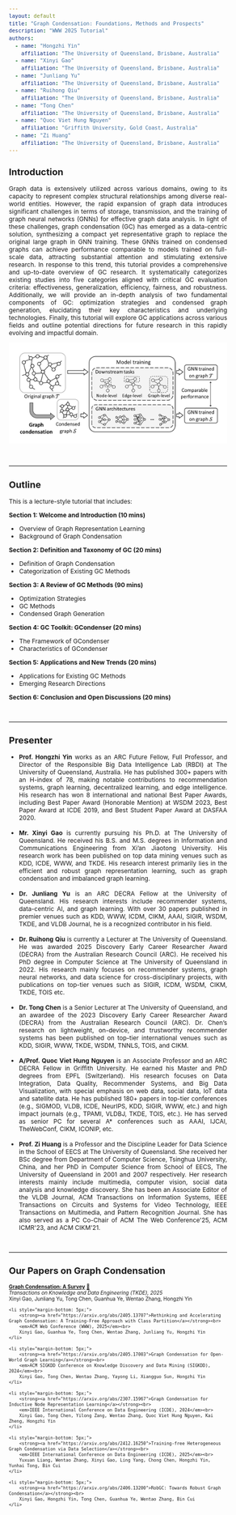 ```yaml
---
layout: default
title: "Graph Condensation: Foundations, Methods and Prospects"
description: "WWW 2025 Tutorial"
authors:
  - name: "Hongzhi Yin"
    affiliation: "The University of Queensland, Brisbane, Australia"
  - name: "Xinyi Gao"
    affiliation: "The University of Queensland, Brisbane, Australia"
  - name: "Junliang Yu"
    affiliation: "The University of Queensland, Brisbane, Australia"
  - name: "Ruihong Qiu"
    affiliation: "The University of Queensland, Brisbane, Australia"
  - name: "Tong Chen"
    affiliation: "The University of Queensland, Brisbane, Australia"
  - name: "Quoc Viet Hung Nguyen"
    affiliation: "Griffith University, Gold Coast, Australia"
  - name: "Zi Huang"
    affiliation: "The University of Queensland, Brisbane, Australia"
---
```




<style>
  body {
    font-size: 12px; /* 根据需要调整字体大小 */
  }
</style>

## Introduction

<div style="text-align: justify;">
Graph data is extensively utilized across various domains, owing to its capacity to represent complex structural relationships among diverse real-world entities. However, the rapid expansion of graph data introduces significant challenges in terms of storage, transmission, and the training of graph neural networks (GNNs) for effective graph data analysis. In light of these challenges, graph condensation (GC) has emerged as a data-centric solution, synthesizing a compact yet representative graph to replace the original large graph in GNN training. These GNNs trained on condensed graphs can achieve performance comparable to models trained on full-scale data, attracting substantial attention and stimulating extensive research.
In response to this trend, this tutorial provides a comprehensive and up-to-date overview of GC research. It systematically categorizes existing studies into five categories aligned with critical GC evaluation criteria: effectiveness, generalization, efficiency, fairness, and robustness. Additionally, we will provide an in-depth analysis of two fundamental components of GC: optimization strategies and condensed graph generation, elucidating their key characteristics and underlying technologies. Finally, this tutorial will explore GC applications across various fields and outline potential directions for future research in this rapidly evolving and impactful domain.
</div>


<p align="center">
<img src="main.jpg" alt="GC" width="750">
</p>

<hr style="border-top: 1px solid #eee; margin: 40px 0 20px 0;">


## Outline

This is a lecture-style tutorial that includes:

**Section 1: Welcome and Introduction (10 mins)**
  - Overview of Graph Representation Learning
  - Background of Graph Condensation

**Section 2: Definition and Taxonomy of GC (20 mins)**
  - Definition of Graph Condensation
  - Categorization of Existing GC Methods

**Section 3: A Review of GC Methods (90 mins)**
  - Optimization Strategies
  - GC Methods
  - Condensed Graph Generation
    
**Section 4: GC Toolkit: GCondenser (20 mins)**
  - The Framework of GCondenser
  - Characteristics of GCondenser

**Section 5: Applications and New Trends (20 mins)**
  - Applications for Existing GC Methods
  - Emerging Research Directions
    
**Section 6: Conclusion and Open Discussions (20 mins)**


<hr style="border-top: 1px solid #eee; margin: 40px 0 20px 0;">


## Presenter

<div style="text-align: justify;">
<ul style="list-style-type: disc; padding-left: 20px;">

<li><strong>Prof. Hongzhi Yin</strong> works as an ARC Future Fellow, Full Professor, and Director of the Responsible Big Data Intelligence Lab (RBDI) at The University of Queensland, Australia. He has published 300+ papers with an H-index of 78, making notable contributions to recommendation systems, graph learning, decentralized learning, and edge intelligence. His research has won 8 international and national Best Paper Awards, including Best Paper Award (Honorable Mention) at WSDM 2023, Best Paper Award at ICDE 2019, and Best Student Paper Award at DASFAA 2020.</li>

<br>
<li><strong>Mr. Xinyi Gao</strong> is currently pursuing his Ph.D. at The University of Queensland. He received his B.S. and M.S. degrees in Information and Communications Engineering from Xi’an Jiaotong University. His research work has been published on top data mining venues such as KDD, ICDE, WWW, and TKDE. His research interest primarily lies in the efficient and robust graph representation learning, such as graph condensation and imbalanced graph learning.</li>
<br>
<li><strong>Dr. Junliang Yu</strong> is an ARC DECRA Fellow at the University of Queensland. His research interests include recommender systems, data-centric AI, and graph learning. With over 30 papers published in premier venues such as KDD, WWW, ICDM, CIKM, AAAI, SIGIR, WSDM, TKDE, and VLDB Journal, he is a recognized contributor in his field.</li>

<br>
<li><strong>Dr. Ruihong Qiu</strong> is currently a Lecturer at The University of Queensland. He was awarded 2025 Discovery Early Career Researcher Award (DECRA) from the Australian Research Council (ARC). He received his PhD degree in Computer Science at The University of Queensland in 2022. His research mainly focuses on recommender systems, graph neural networks, and data science for cross-disciplinary projects, with publications on top-tier venues such as SIGIR, ICDM, WSDM, CIKM, TKDE, TOIS etc.</li>

<br>
<li><strong>Dr. Tong Chen</strong> is a Senior Lecturer at The University of Queensland, and an awardee of the 2023 Discovery Early Career Researcher Award (DECRA) from the Australian Research Council (ARC). Dr. Chen’s research on lightweight, on-device, and trustworthy recommender systems has been published on top-tier international venues such as KDD, SIGIR, WWW, TKDE, WSDM, TNNLS, TOIS, and CIKM. </li>

<br>
<li><strong>A/Prof. Quoc Viet Hung Nguyen</strong> is an Associate Professor and an ARC DECRA Fellow in Griffith University. He earned his Master and PhD degrees from EPFL (Switzerland). His research focuses on Data Integration, Data Quality, Recommender Systems, and Big Data Visualization, with special emphasis on web data, social data, IoT data and satellite data. He has published 180+ papers in top-tier conferences (e.g., SIGMOD, VLDB, ICDE, NeurIPS, KDD, SIGIR, WWW, etc.) and high impact journals (e.g., TPAMI, VLDBJ, TKDE, TOIS, etc.). He has served as senior PC for several A* conferences such as AAAI, IJCAI, TheWebConf, CIKM, ICONIP, etc.</li>

<br>
<li><strong>Prof. Zi Huang</strong> is a Professor and the Discipline Leader for Data Science in the School of EECS at The University of Queensland. She received her BSc degree from Department of Computer Science, Tsinghua University, China, and her PhD in Computer Science from School of EECS, The University of Queensland in 2001 and 2007 respectively. Her research interests mainly include multimedia, computer vision, social data analysis and knowledge discovery. She has been an Associate Editor of the VLDB Journal, ACM Transactions on Information Systems, IEEE Transactions on Circuits and Systems for Video Technology, IEEE Transactions on Multimedia, and Pattern Recognition Journal. She has also served as a PC Co-Chair of ACM The Web Conference'25, ACM ICMR'23, and ACM CIKM'21.</li>

</ul>
</div>

<hr style="border-top: 1px solid #eee; margin: 40px 0 20px 0;">

## Our Papers on Graph Condensation

<ul style="list-style: none; padding-left: 0; font-size: smaller;">
    <li style="margin-bottom: 5px;">
        <strong><a href="https://arxiv.org/abs/2401.11720v2">Graph Condensation: A Survey</a></strong> 
        <a href="https://github.com/XYGaoG/Graph-Condensation-Papers">📖</a><br>
        <em>Transactions on Knowledge and Data Engineering (TKDE), 2025</em><br>
        Xinyi Gao, Junliang Yu, Tong Chen, Guanhua Ye, Wentao Zhang, Hongzhi Yin
    </li>

    <li style="margin-bottom: 5px;">
        <strong><a href="https://arxiv.org/abs/2405.13707">Rethinking and Accelerating Graph Condensation: A Training-Free Approach with Class Partition</a></strong><br>
        <em>ACM Web Conference (WWW), 2025</em><br>
        Xinyi Gao, Guanhua Ye, Tong Chen, Wentao Zhang, Junliang Yu, Hongzhi Yin
    </li>

    <li style="margin-bottom: 5px;">
        <strong><a href="https://arxiv.org/abs/2405.17003">Graph Condensation for Open-World Graph Learning</a></strong><br>
        <em>ACM SIGKDD Conference on Knowledge Discovery and Data Mining (SIGKDD), 2024</em><br>
        Xinyi Gao, Tong Chen, Wentao Zhang, Yayong Li, Xiangguo Sun, Hongzhi Yin
    </li>

    <li style="margin-bottom: 5px;">
        <strong><a href="https://arxiv.org/abs/2307.15967">Graph Condensation for Inductive Node Representation Learning</a></strong><br>
        <em>IEEE International Conference on Data Engineering (ICDE), 2024</em><br>
        Xinyi Gao, Tong Chen, Yilong Zang, Wentao Zhang, Quoc Viet Hung Nguyen, Kai Zheng, Hongzhi Yin
    </li>

    <li style="margin-bottom: 5px;">
        <strong><a href="https://arxiv.org/abs/2412.16250">Training-free Heterogeneous Graph Condensation via Data Selection</a></strong><br>
        <em>IEEE International Conference on Data Engineering (ICDE), 2025</em><br>
        Yuxuan Liang, Wentao Zhang, Xinyi Gao, Ling Yang, Chong Chen, Hongzhi Yin, Yunhai Tong, Bin Cui
    </li>

    <li style="margin-bottom: 5px;">
        <strong><a href="https://arxiv.org/abs/2406.13200">RobGC: Towards Robust Graph Condensation</a></strong><br>
        Xinyi Gao, Hongzhi Yin, Tong Chen, Guanhua Ye, Wentao Zhang, Bin Cui
    </li>
</ul>

